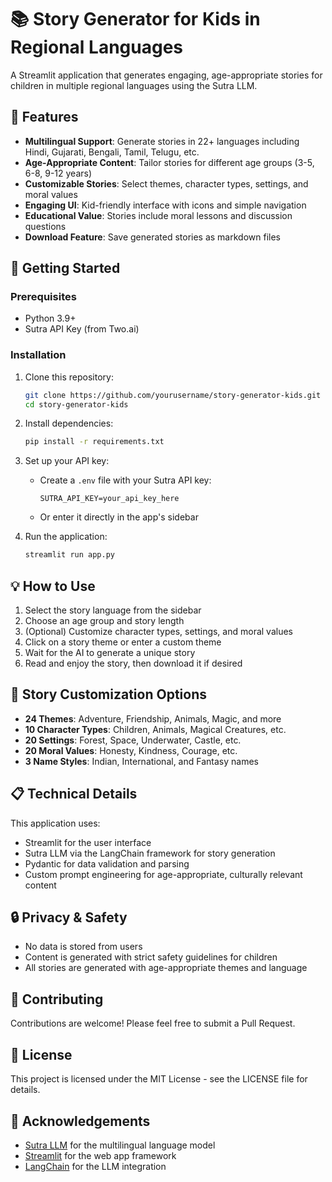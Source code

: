 # 📚 Story Generator for Kids in Regional Languages

A Streamlit application that generates engaging, age-appropriate stories for children in multiple regional languages using the Sutra LLM.

## 🌟 Features

- **Multilingual Support**: Generate stories in 22+ languages including Hindi, Gujarati, Bengali, Tamil, Telugu, etc.
- **Age-Appropriate Content**: Tailor stories for different age groups (3-5, 6-8, 9-12 years)
- **Customizable Stories**: Select themes, character types, settings, and moral values
- **Engaging UI**: Kid-friendly interface with icons and simple navigation
- **Educational Value**: Stories include moral lessons and discussion questions
- **Download Feature**: Save generated stories as markdown files

## 🚀 Getting Started

### Prerequisites

- Python 3.9+
- Sutra API Key (from Two.ai)

### Installation

1. Clone this repository:
   ```bash
   git clone https://github.com/yourusername/story-generator-kids.git
   cd story-generator-kids
   ```

2. Install dependencies:
   ```bash
   pip install -r requirements.txt
   ```

3. Set up your API key:
   - Create a `.env` file with your Sutra API key:
     ```
     SUTRA_API_KEY=your_api_key_here
     ```
   - Or enter it directly in the app's sidebar

4. Run the application:
   ```bash
   streamlit run app.py
   ```

## 💡 How to Use

1. Select the story language from the sidebar
2. Choose an age group and story length
3. (Optional) Customize character types, settings, and moral values
4. Click on a story theme or enter a custom theme
5. Wait for the AI to generate a unique story
6. Read and enjoy the story, then download it if desired

## 🎨 Story Customization Options

- **24 Themes**: Adventure, Friendship, Animals, Magic, and more
- **10 Character Types**: Children, Animals, Magical Creatures, etc.
- **20 Settings**: Forest, Space, Underwater, Castle, etc.
- **20 Moral Values**: Honesty, Kindness, Courage, etc.
- **3 Name Styles**: Indian, International, and Fantasy names

## 📋 Technical Details

This application uses:
- Streamlit for the user interface
- Sutra LLM via the LangChain framework for story generation
- Pydantic for data validation and parsing
- Custom prompt engineering for age-appropriate, culturally relevant content

## 🔒 Privacy & Safety

- No data is stored from users
- Content is generated with strict safety guidelines for children
- All stories are generated with age-appropriate themes and language

## 🤝 Contributing

Contributions are welcome! Please feel free to submit a Pull Request.

## 📄 License

This project is licensed under the MIT License - see the LICENSE file for details.

## 🙏 Acknowledgements

- [Sutra LLM](https://docs.two.ai/version-2/docs/get-started-with-sutra) for the multilingual language model
- [Streamlit](https://streamlit.io) for the web app framework
- [LangChain](https://www.langchain.com) for the LLM integration
